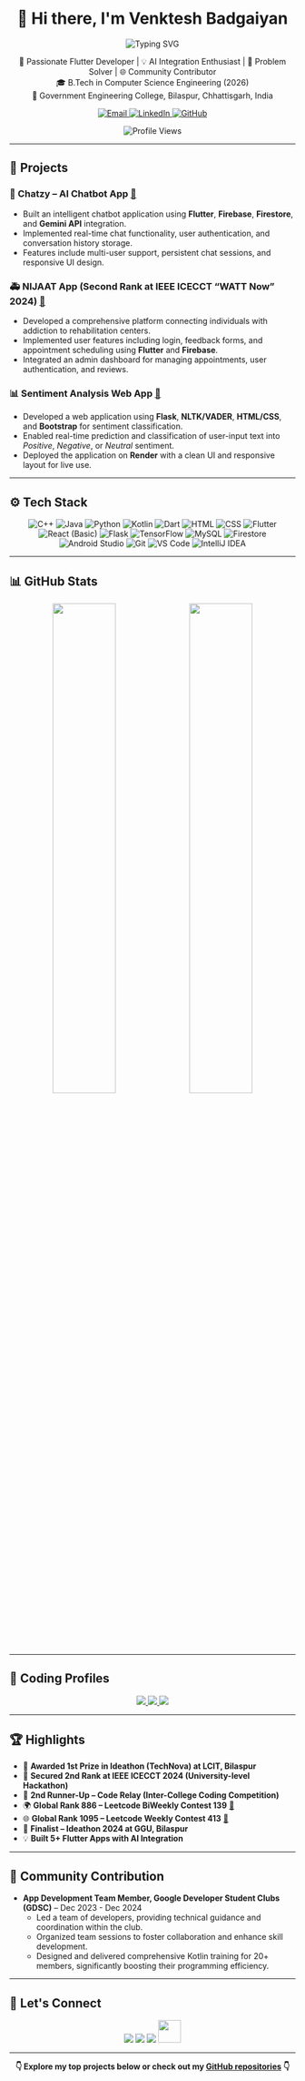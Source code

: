 <h1 align="center">👋 Hi there, I'm Venktesh Badgaiyan</h1>

<p align="center">
  <img src="https://readme-typing-svg.herokuapp.com?font=Fira+Code&weight=500&size=22&pause=1000&color=36BCF7&center=true&vCenter=true&width=435&lines=Flutter+Developer;AI+Integration+Enthusiast;Problem+Solver;Tech+Community+Contributor" alt="Typing SVG" />
</p>

<p align="center">
  🚀 Passionate Flutter Developer | 💡 AI Integration Enthusiast | 🧠 Problem Solver | 🌐 Community Contributor <br/>
  🎓 B.Tech in Computer Science Engineering (2026)<br/>
  🏫 Government Engineering College, Bilaspur, Chhattisgarh, India
</p>

<p align="center">
  <a href="mailto:venkteshbadgaiyan@gmail.com">
    <img src="https://img.shields.io/badge/Email-Me-red?style=for-the-badge&logo=gmail&logoColor=white" alt="Email" />
  </a>
  <a href="https://www.linkedin.com/in/venktesh-badgaiyan-935a19263/" target="_blank">
    <img src="https://img.shields.io/badge/LinkedIn-Connect-blue?style=for-the-badge&logo=linkedin&logoColor=white" alt="LinkedIn" />
  </a>
  <a href="https://github.com/venk2022" target="_blank">
    <img src="https://img.shields.io/badge/GitHub-venk2022-black?style=for-the-badge&logo=github&logoColor=white" alt="GitHub" />
  </a>
</p>

<p align="center">
  <img src="https://komarev.com/ghpvc/?username=venkteshbadgaiyan&label=Profile+Views&color=brightgreen&style=flat-square" alt="Profile Views" />
</p>


---

## 🧳 Projects

### 💬 Chatzy – AI Chatbot App [🔗](https://github.com/venk2022/Chatzy-AI-Assistant-App)
- Built an intelligent chatbot application using **Flutter**, **Firebase**, **Firestore**, and **Gemini API** integration.
- Implemented real-time chat functionality, user authentication, and conversation history storage.
- Features include multi-user support, persistent chat sessions, and responsive UI design.

### 🚑 NIJAAT App (Second Rank at IEEE ICECCT “WATT Now” 2024) [🔗](https://github.com/venk2022/Nijaat-App)
- Developed a comprehensive platform connecting individuals with addiction to rehabilitation centers.
- Implemented user features including login, feedback forms, and appointment scheduling using **Flutter** and **Firebase**.
- Integrated an admin dashboard for managing appointments, user authentication, and reviews.

### 📊 Sentiment Analysis Web App [🔗](https://github.com/venk2022/Sentimental-Analysis)
- Developed a web application using **Flask**, **NLTK/VADER**, **HTML/CSS**, and **Bootstrap** for sentiment classification.
- Enabled real-time prediction and classification of user-input text into *Positive*, *Negative*, or *Neutral* sentiment.
- Deployed the application on **Render** with a clean UI and responsive layout for live use.

---

## ⚙ Tech Stack

<p align="center"> <!-- Programming Languages --> <img src="https://img.icons8.com/color/48/000000/c-plus-plus-logo.png" title="C++" /> <img src="https://img.icons8.com/color/48/000000/java-coffee-cup-logo.png" title="Java" /> <img src="https://img.icons8.com/color/48/000000/python.png" title="Python" /> <img src="https://img.icons8.com/color/48/000000/kotlin.png" title="Kotlin" /> <img src="https://img.icons8.com/color/48/000000/dart.png" title="Dart" /> <img src="https://img.icons8.com/color/48/000000/html-5--v1.png" title="HTML" /> <img src="https://img.icons8.com/color/48/000000/css3.png" title="CSS" /> <!-- Frameworks & Libraries --> <img src="https://img.icons8.com/color/48/000000/flutter.png" title="Flutter" /> <img src="https://img.icons8.com/color/48/000000/react-native.png" title="React (Basic)" /> <img src="https://img.icons8.com/ios-filled/50/000000/flask.png" title="Flask" /> <img src="https://img.icons8.com/color/48/000000/tensorflow.png" title="TensorFlow" /> <!-- Databases --> <img src="https://img.icons8.com/ios-filled/50/000000/mysql-logo.png" title="MySQL" /> <img src="https://img.icons8.com/color/48/000000/firebase.png" title="Firestore" /> <!-- Tools --> <img src="https://img.icons8.com/color/48/000000/android-studio--v3.png" title="Android Studio" /> <img src="https://img.icons8.com/color/48/000000/git.png" title="Git" /> <img src="https://img.icons8.com/color/48/000000/visual-studio-code-2019.png" title="VS Code" /> <img src="https://img.icons8.com/color/48/000000/intellij-idea.png" title="IntelliJ IDEA" />
</p>


---

## 📊 GitHub Stats

<p align="center">
  <img src="https://github-readme-stats.vercel.app/api?username=venk2022&show_icons=true&theme=radical&hide_border=true" width="47%" />
  <img src="https://github-readme-streak-stats.herokuapp.com/?user=venk2022&theme=radical&hide_border=true" width="47%" />
</p>

---

## 🧩 Coding Profiles

<p align="center">
  <a href="https://github.com/venk2022" target="_blank">
    <img src="https://img.shields.io/badge/GitHub-Active%20Contributor-black?style=for-the-badge&logo=GitHub&logoColor=white" />
  </a>
  <a href="https://leetcode.com/u/venktesh_07_/" target="_blank">
    <img src="https://img.shields.io/badge/LeetCode-venktesh_07_-orange?style=for-the-badge&logo=LeetCode&logoColor=white" />
  </a>
  <a href="https://www.codechef.com/users/venktesh777" target="_blank">
    <img src="https://img.shields.io/badge/CodeChef-venktesh_07-blueviolet?style=for-the-badge&logo=CodeChef&logoColor=white" />
  </a>
</p>

---

## 🏆 Highlights

- 🥇 **Awarded 1st Prize in Ideathon (TechNova) at LCIT, Bilaspur**
- 🥈 **Secured 2nd Rank at IEEE ICECCT 2024 (University-level Hackathon)**
- 🥉 **2nd Runner-Up – Code Relay (Inter-College Coding Competition)**
- 🌍 **Global Rank 886 – Leetcode BiWeekly Contest 139** [🔗](https://leetcode.com/contest/biweekly-contest-139/ranking/)
- 🌐 **Global Rank 1095 – Leetcode Weekly Contest 413** [🔗](https://leetcode.com/contest/weekly-contest-413/ranking/)
- 🎯 **Finalist – Ideathon 2024 at GGU, Bilaspur**
- 💡 **Built 5+ Flutter Apps with AI Integration**

---

## 🌱 Community Contribution

- **App Development Team Member, Google Developer Student Clubs (GDSC)** – Dec 2023 - Dec 2024
  - Led a team of developers, providing technical guidance and coordination within the club.
  - Organized team sessions to foster collaboration and enhance skill development.
  - Designed and delivered comprehensive Kotlin training for 20+ members, significantly boosting their programming efficiency.

---

## 🔗 Let's Connect 

<p align="center">
  <a href="https://www.linkedin.com/in/venktesh-badgaiyan-935a19263"><img src="https://img.icons8.com/color/48/000000/linkedin.png"/></a>
  <a href="mailto:venkteshbadgaiyan@gmail.com"><img src="https://img.icons8.com/color/48/000000/gmail--v1.png"/></a>
  <a href="https://github.com/venk2022"><img src="https://img.icons8.com/ios-glyphs/48/ffffff/github.png"/></a>
  <a href="https://leetcode.com/u/venktesh_07_/"><img src="https://upload.wikimedia.org/wikipedia/commons/1/19/LeetCode_logo_black.png" width="40"/></a>
</p>

---

<p align="center">
  <b>👇 Explore my top projects below or check out my <a href="https://github.com/venk2022?tab=repositories">GitHub repositories</a> 👇</b>
</p>
